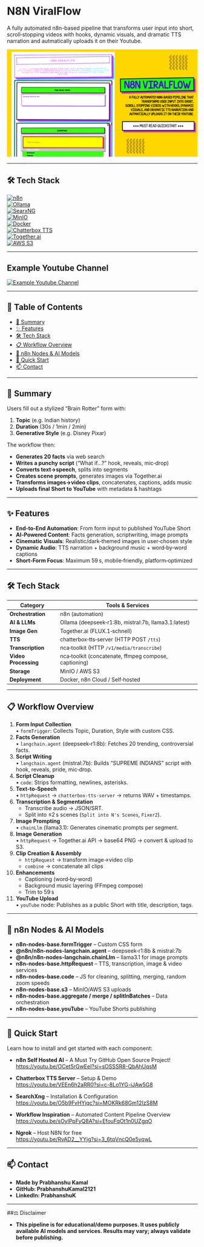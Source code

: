 # N8N ViralFlow
A fully automated n8n-based pipeline that transforms user input into short, scroll‑stopping videos with hooks, dynamic visuals, and dramatic TTS narration and autmatically uploads it on their Youtube.

![image alt](https://github.com/PrabhanshuKamal2121/N8N-ViralFlow/blob/ac874b4bda948819321a8e0c4e5a8f531ca54a8a/N8N%20ViralFlow.png)

---
## 🛠️ Tech Stack

[![n8n](https://img.shields.io/badge/n8n-FF3E00?style=for-the-badge&logo=n8n&logoColor=white)](https://n8n.io)  
[![Ollama](https://img.shields.io/badge/Ollama-000000?style=for-the-badge&logo=owl&logoColor=white)](https://ollama.ai)  
[![SearxNG](https://img.shields.io/badge/SearxNG-3F51B5?style=for-the-badge&logo=searx&logoColor=white)](https://searxng.github.io/searxng/)  
[![MinIO](https://img.shields.io/badge/MinIO-29B6F6?style=for-the-badge&logo=minio&logoColor=white)](https://min.io)  
[![Docker](https://img.shields.io/badge/Docker-2496ED?style=for-the-badge&logo=docker&logoColor=white)](https://docker.com)  
[![Chatterbox TTS](https://img.shields.io/badge/Chatterbox%20TTS-FF4081?style=for-the-badge)](https://github.com/your-org/chatterbox-tts-server)  
[![Together.ai](https://img.shields.io/badge/Together.ai-FF6C37?style=for-the-badge&logo=together&logoColor=white)](https://together.ai/)  
[![AWS S3](https://img.shields.io/badge/AWS_S3-569A31?style=for-the-badge&logo=amazonaws&logoColor=white)](https://aws.amazon.com/s3)

---

## Example Youtube Channel
[![Example Youtube Channel](https://img.shields.io/badge/YouTube-FF0000?style=for-the-badge&logo=youtube&logoColor=white)](https://www.youtube.com/@PrabhanshuIndianHistory/shorts)

---
## 🎯 Table of Contents

- [📝 Summary](#-summary)  
- [✨ Features](#-features)  
- [🛠️ Tech Stack](#️-tech-stack)  
- [📋 Workflow Overview](#-workflow-overview)  
- [🔧 n8n Nodes & AI Models](#-n8n-nodes--ai-models)  
- [🚀 Quick Start](#-quick-start)  
- [📫 Contact](#-contact)

---

## 📝 Summary

Users fill out a stylized “Brain Rotter” form with:
1. **Topic** (e.g. Indian history)  
2. **Duration** (30s / 1min / 2min)  
3. **Generative Style** (e.g. Disney Pixar)

The workflow then:
- **Generates 20 facts** via web search  
- **Writes a punchy script** (“What if…?” hook, reveals, mic‑drop)  
- **Converts text→speech**, splits into segments  
- **Creates scene prompts**, generates images via Together.ai  
- **Transforms images→video clips**, concatenates, captions, adds music  
- **Uploads final Short to YouTube** with metadata & hashtags  

---

## ✨ Features

- **End‑to‑End Automation**: From form input to published YouTube Short  
- **AI‑Powered Content**: Facts generation, scriptwriting, image prompts  
- **Cinematic Visuals**: Realistic/dark‑themed images in user‑chosen style  
- **Dynamic Audio**: TTS narration + background music + word‑by‑word captions  
- **Short‑Form Focus**: Maximum 59 s, mobile‑friendly, platform‑optimized  

---

## 🛠️ Tech Stack

| Category            | Tools & Services                                      |
|---------------------|-------------------------------------------------------|
| **Orchestration**   | n8n (automation)                                      |
| **AI & LLMs**       | Ollama (deepseek‑r1:8b, mistral:7b, llama3.1:latest)  |
| **Image Gen**       | Together.ai (FLUX.1‑schnell)                          |
| **TTS**             | chatterbox‑tts‑server (HTTP POST `/tts`)              |
| **Transcription**   | nca‑toolkit (HTTP `/v1/media/transcribe`)             |
| **Video Processing**| nca‑toolkit (concatenate, ffmpeg compose, captioning) |
| **Storage**         | MinIO / AWS S3                                        |
| **Deployment**      | Docker, n8n Cloud / Self‑hosted                       |

---

## 📋 Workflow Overview

1. **Form Input Collection**  
   • `formTrigger`: Collects Topic, Duration, Style with custom CSS.  
2. **Facts Generation**  
   • `langchain.agent` (deepseek‑r1:8b): Fetches 20 trending, controversial facts.  
3. **Script Writing**  
   • `langchain.agent` (mistral:7b): Builds “SUPREME INDIANS” script with hook, reveals, pride, mic‑drop.  
4. **Script Cleanup**  
   • `code`: Strips formatting, newlines, asterisks.  
5. **Text‑to‑Speech**  
   • `httpRequest` → `chatterbox‑tts‑server` → returns WAV + timestamps.  
6. **Transcription & Segmentation**  
   - Transcribe audio → JSON/SRT.  
   - Split into ≤2 s scenes (`Split into N's Scenes`, `Fixer2`).  
7. **Image Prompting**  
   • `chainLlm` (llama3.1): Generates cinematic prompts per segment.  
8. **Image Generation**  
   • `httpRequest` → Together.ai API → base64 PNG → convert & upload to S3.  
9. **Clip Creation & Assembly**  
   - `httpRequest` → transform image→video clip  
   - `combine` → concatenate all clips  
10. **Enhancements**  
    - Captioning (word‑by‑word)  
    - Background music layering (FFmpeg compose)  
    - Trim to 59 s  
11. **YouTube Upload**  
    • `youTube` node: Publishes as a public Short with title, description, tags.  

---

## 🔧 n8n Nodes & AI Models

- **n8n-nodes-base.formTrigger** – Custom CSS form  
- **@n8n/n8n-nodes-langchain.agent** – deepseek‑r1:8b & mistral:7b  
- **@n8n/n8n-nodes-langchain.chainLlm** – llama3.1 for image prompts  
- **n8n-nodes-base.httpRequest** – TTS, transcription, image & video services  
- **n8n-nodes-base.code** – JS for cleaning, splitting, merging, random zoom speeds  
- **n8n-nodes-base.s3** – MinIO/AWS S3 uploads  
- **n8n-nodes-base.aggregate / merge / splitInBatches** – Data orchestration  
- **n8n-nodes-base.youTube** – YouTube Shorts publishing  

---

## 🚀 Quick Start

Learn how to install and get started with each component:

- **n8n Self Hosted AI** – A Must Try GitHub Open Source Project!  
  https://youtu.be/OCet5rGwEeI?si=sOSSSR8-QbAhUqsM

- **Chatterbox TTS Server** – Setup & Demo  
  https://youtu.be/VEEn6h2aRR0?si=c-8Lo1YG-iJAw5G8

- **SearchXng** – Installation & Configuration  
  https://youtu.be/O5b9FvHYjqc?si=MOKRk68Gm12IzS8M

- **Workflow Inspiration** – Automated Content Pipeline Overview  
  https://youtu.be/sOylPpFyQ8A?si=EfouFqOt1n0UZgqO

- **Ngrok** – Host N8N for free  
  https://youtu.be/RvAD2__YYjg?si=3_6tqVncQ0e5yqwL
---

## 📫 Contact
- **Made by Prabhanshu Kamal**
- **GitHub: PrabhanshuKamal2121**
- **LinkedIn: PrabhanshuK**

---

##⚖️ Disclaimer
- **This pipeline is for educational/demo purposes. It uses publicly available AI models and services. Results may vary; always validate before publishing.**



